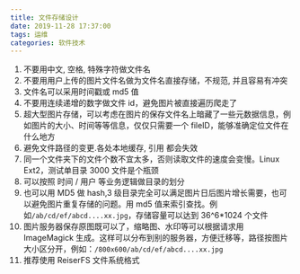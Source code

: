 ```yaml
---
title: 文件存储设计
date: 2019-11-28 17:37:00
tags: 运维
categories: 软件技术
---
```


1. 不要用中文, 空格, 特殊字符做文件名
2. 不要用用户上传的图片文件名做为文件名直接存储，不规范, 并且容易有冲突
3. 文件名可以采用时间戳或 md5 值
4. 不要用连续递增的数字做文件 id，避免图片被直接遍历爬走了
5. 超大型图片存储，可以考虑在图片的保存文件名上暗藏了一些元数据信息，例如图片的大小、时间等等信息，仅仅只需要一个 fileID，能够准确定位文件在什么地方
6. 避免文件路径的变更.各处本地缓存, 引用 都会失效
7. 同一个文件夹下的文件个数不宜太多，否则读取文件的速度会变慢。Linux Ext2，测试单目录 3000 文件是个瓶颈
8. 可以按照 时间 / 用户 等业务逻辑做目录的划分
9. 也可以用 MD5 做 hash,3 级目录完全可以满足图片日后图片增长需要，也可以避免图片重复存储的问题。用 md5 值来索引查找。例如`/ab/cd/ef/abcd....xx.jpg`，存储容量可以达到 36^6\*1024 个文件
10. 图片服务器保存原图既可以了，缩略图、水印等可以根据请求用 ImageMagick 生成。这样可以分布到别的服务器，方便迁移等，路径按图片大小区分开，例如：`/800x600/ab/cd/ef/abcd....xx.jpg`
11. 推荐使用 ReiserFS 文件系统格式
